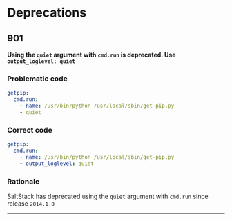 # Deprecations

## 901

**Using the `quiet` argument with `cmd.run` is deprecated. Use `output_loglevel: quiet`**

### Problematic code
```yaml
getpip:
  cmd.run:
    - name: /usr/bin/python /usr/local/sbin/get-pip.py
    - quiet
```

### Correct code
```yaml
getpip:
  cmd.run:
    - name: /usr/bin/python /usr/local/sbin/get-pip.py
    - output_loglevel: quiet
```

### Rationale
SaltStack has deprecated using the `quiet` argument with `cmd.run` since release `2014.1.0`

___
